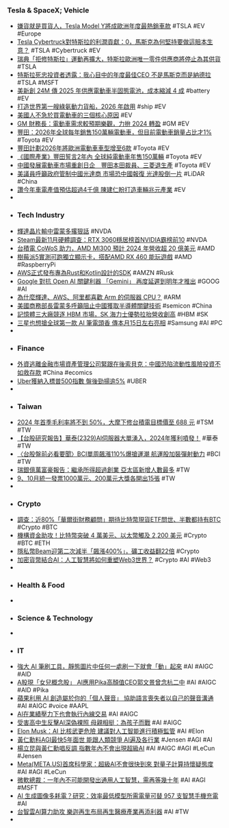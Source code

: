 ### Tesla & SpaceX; Vehicle
- [嫌貨就是買貨人，Tesla Model Y將成歐洲年度最熱銷車款](https://www.nownews.com/news/6314240) #TSLA #EV #Europe
- [Tesla Cybertruck對特斯拉的利潤貢獻：0，馬斯克為何堅持要做這賠本生意？](https://www.techbang.com/posts/111521-cybertrucks-profit-contribution-to-tesla-0) #TSLA #Cybertruck #EV
- [瑞典「拒修特斯拉」運動再擴大，特斯拉歐洲唯一零件供應商將停止為其供貨](https://www.techbang.com/posts/111348-the-strike-movement-has-escalated-and-teslas-only-supplier-of) #TSLA
- [特斯拉死忠投資者透露：我心目中的年度最佳CEO 不是馬斯克而是納德拉](https://www.techbang.com/posts/111400-teslas-die-hard-investor-revealed-my-best-ceo-of-the-year-is) #TSLA #MSFT
- [美新創 24M 傳 2025 年供應電動車半固態電池，成本縮減 4 成](https://technews.tw/2023/12/04/24m-technologies-ev/) #battery #EV
- [打造世界第一艘綠氨動力貨船，2026 年啟用](https://technews.tw/2023/12/01/ammonia-powered-container-ship/) #ship #EV
- [美國人不急於買電動車的三個核心原因](https://www.epochtimes.com/b5/23/12/1/n14128181.htm) #EV
- [GM 財務長：電動車需求較預期樂觀，力拚 2024 轉盈](https://finance.technews.tw/2023/12/04/gm-stock-can-drive-more-than-40-percent-higher/) #GM #EV
- [豐田：2026年全球每年銷售150萬輛電動車，但目前電動車銷量占比才1%](https://today.line.me/tw/v2/article/wJGGJkr) #Toyota #EV
- [豐田計劃2026年將歐洲電動車車型增至6款](https://hk.sports.yahoo.com/news/豐田計劃2026年將歐洲電動車車型增至6款-033443951.html) #Toyota #EV
- [《國際產業》豐田誓言2年內 全球純電動車年售150萬輛](https://www.chinatimes.com/realtimenews/20231204001547-260410) #Toyota #EV
- [中國發展電動車市場重創日企　豐田本田裁員、三菱退生產](https://news.tvbs.com.tw/world/2324615) #Toyota #EV
- [美議員呼籲政府管制中國光達商 市場恐中國報復 光達股倒一片](https://m.cnyes.com/news/id/5393794) #LiDAR #China
- [讚今年車電產值預估超過4千億 陳建仁盼打造車輛兆元產業](https://www.chinatimes.com/realtimenews/20231204003238-260405) #EV
-
- ### Tech Industry
- [輝達晶片輸中雷蒙多撂狠話](https://www.ctee.com.tw/news/20231204700052-439901) #NVDA
- [Steam最新11月硬體調查：RTX 3060穩居榜首NVIDIA霸榜前10](https://news.xfastest.com/steam/134413/steam-11/) #NVDA
- [台積電 CoWoS 助力，AMD MI300 預計 2024 年營收超 20 億美元](https://technews.tw/2023/12/04/amd-mi300-has-received-major-orders-from-major-cloud-manufacturers/) #AMD
- [樹莓派5實測可跑獨立顯示卡，搭配AMD RX 460 能玩遊戲](https://www.techbang.com/posts/111487-raspberry-pi-5-amd-rx-460) #AMD #RaspberryPi
- [AWS正式發布專為Rust和Kotlin設計的SDK](https://www.ithome.com.tw/news/160118) #AMZN #Rusk
- [Google 對抗 Open AI 關鍵利器 「Gemini」 再度延遲到明年才推出](https://m.eprice.com.tw/mobile/talk/4541/5805067/1) #GOOG #AI
- [為什麼輝達、AWS、阿里都喜歡 Arm 的伺服器 CPU？](https://technews.tw/2023/12/04/arm-server-cpu/) #ARM
- [美國商務部長雷蒙多呼籲阻止中國獲取半導體關鍵技術](https://www.rfi.fr/tw/中國/20231202-美國商務部長雷蒙多呼籲阻止中國獲取半導體關鍵技術) #semicon #China
- [記憶體三大廠競逐 HBM 市場，SK 海力士優勢拉抬營收創高](https://technews.tw/2023/12/04/three-major-memory-manufacturers-compete-for-the-hbm-market/) #HBM #SK
- [三星也想搶全球第一款 AI 筆電頭香 傳本月15日左右亮相](https://money.udn.com/money/story/5599/7617064) #Samsung #AI #PC
-
- ### Finance
- [外資逃離金融市場資產管理公司緊跟在後索貝克：中國恐陷流動性風險投資不如救存款](https://www.wealth.com.tw/articles/e8d12231-0902-4173-9f94-6a6e7d022850) #China #ecomics
- [Uber獲納入標普500指數 盤後勁揚逾5%](https://m.cnyes.com/news/id/5397773) #UBER
-
- ### Taiwan
- [2024 年首季毛利率將不到 50%，大摩下修台積電目標價至 688 元](https://finance.technews.tw/2023/12/04/morgan-stanley-lowers-tsmc-target-price/) #TSM #TW
- [【台股研究報告】華泰(2329)AI伺服器大單湧入，2024年獲利噴發！](https://www.cmoney.tw/notes/note-detail.aspx?nid=757441) #華泰 #TW
- [〈台股盤前必看要聞〉BCI單周飆漲110%爆搶運潮 航運股加裝彈射動力](https://news.cnyes.com/news/id/5397946) #BCI #TW
- [瑞銀億萬富豪報告：繼承所得超過創業 亞太區新增人數最多](https://m.cnyes.com/news/id/5398652) #TW
- [9、10月統一發票1000萬元、200萬元大獎各開出15張](https://news.cnyes.com/news/id/5398593) #TW
-
- ### Crypto
- [調查：近80%「華爾街財務顧問」期待比特幣現貨ETF問世、半數都持有BTC](https://www.blocktempo.com/financial-advisors-are-waiting-for-spot-bitcoin-etfs/) #Crypto #BTC
- [機構資金助攻！比特幣突破 4 萬美元、以太幣觸及 2,200 美元](https://blockcast.it/2023/12/04/mica-daily-1204/) #Crypto #BTC #ETH
- [隱私幣Beam迎第二次減半「飆漲400%」，礦工收益翻22倍](https://www.blocktempo.com/beam-will-conduct-the-second-halving-in-january-next-year/) #Crypto
- [加密貨幣結合AI：人工智慧將如何重塑Web3世界？](https://www.blocktempo.com/detailed-explanation-of-the-combination-of-encryption-and-ai/) #Crypto #AI #Web3
-
- ### Health & Food
-
- ### Science & Technology
-
- ### IT
- [強大 AI 筆刷工具，靜態圖片中任何一處刷一下就會「動」起來](https://technews.tw/2023/12/04/this-ai-can-animate-any-photo/) #AI #AIGC #AID
- [A股現「女兒概念股」 AI應用Pika高顏值CEO郭文景曾念杭二中](https://udn.com/news/story/7333/7613406) #AI #AIGC #AID #Pika
- [蘋果利用 AI 創造屬於你的「個人聲音」 協助語言喪失者以自己的聲音溝通](https://m.eprice.com.tw/mobile/talk/4544/5804972/1) #AI #AIGC #voice #AAPL
- [AI在業績壓力下也會執行內線交易](https://www.ithome.com.tw/news/160148) #AI #AIGC
- [受害高中生反擊AI深偽裸照 母親相挺：為孩子而戰](https://www.worldjournal.com/wj/story/121186/7614995) #AI #AIGC
- [Elon Musk：AI 比核武更危險 建議對人工智能進行積極監管](https://unwire.hk/2023/12/02/musk-emphasized-that-artificial-intelligence-is-much-more-dangerous-than-nuclear-weapons/ai/) #AI #Elon
- [黃仁勳料AGI最快5年面世 能跟人類競爭 AI遍及各行業](https://ejtech.hkej.com/?p=140680) #Jensen #AGI #AI
- [楊立昆與黃仁勳唱反調 指數年內不會出現超級AI](https://wantrich.chinatimes.com/news/20231204900531-420201) #AI #AIGC #AGI #LeCun #Jensen
- [Meta(META.US)首席科學家：超級AI不會很快到來 對量子計算持懷疑態度](https://m.hk.investing.com/news/stock-market-news/article-413751) #AI #AGI #LeCun
- [微軟總裁：一年內不可能開發出通用人工智慧，需再等幾十年](https://technews.tw/2023/12/04/microsoft-president-says-no-chance-of-super-intelligent-ai-soon/) #AI #AGI #MSFT
- [AI 生成圖像多耗電？研究：效率最低模型所需電量可替 957 支智慧手機充電](https://technews.tw/2023/12/04/generative-ai-power-consumption/) #AI
- [台智雲AI算力助攻 樂迦再生布局再生醫療產業再添利器](https://tw.news.yahoo.com/台智雲ai算力助攻-樂迦再生布局再生醫療產業再添利器-070500231.html) #AI #TW
-